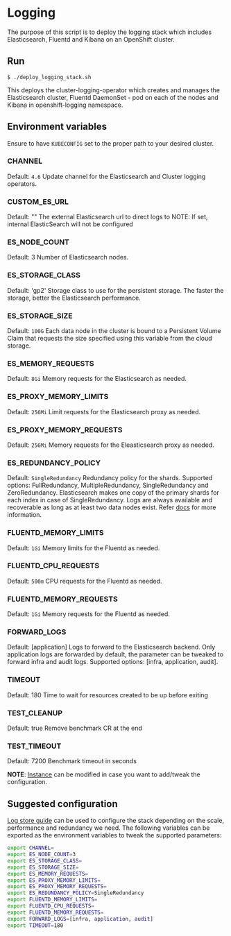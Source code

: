 # Logging

The purpose of this script is to deploy the logging stack which includes Elasticsearch, Fluentd and Kibana on an OpenShift cluster.


## Run
```
$ ./deploy_logging_stack.sh
```
This deploys the cluster-logging-operator which creates and manages the Elasticsearch cluster, Fluentd DaemonSet - pod on each of the nodes and Kibana in openshift-logging namespace.


## Environment variables
Ensure to have `KUBECONFIG` set to the proper path to your desired cluster.

### CHANNEL
Default: `4.6`
Update channel for the Elasticsearch and Cluster logging operators.

### CUSTOM_ES_URL
Default: ""
The external Elasticsearch url to direct logs to
NOTE: If set, internal ElasticSearch will not be configured

### ES_NODE_COUNT
Default: 3
Number of Elasticsearch nodes.

### ES_STORAGE_CLASS
Default: 'gp2'
Storage class to use for the persistent storage. The faster the storage, better the Elasticsearch performance.

### ES_STORAGE_SIZE
Default: `100G`
Each data node in the cluster is bound to a Persistent Volume Claim that requests the size specified using this variable from the cloud storage.

### ES_MEMORY_REQUESTS
Default: `8Gi`
Memory requests for the Elasticsearch as needed.

### ES_PROXY_MEMORY_LIMITS
Default: `256Mi`
Limit requests for the Elasticsearch proxy as needed.

### ES_PROXY_MEMORY_REQUESTS
Default: `256Mi`
Memory requests for the Eleasticsearch proxy as needed.

### ES_REDUNDANCY_POLICY
Default: `SingleRedundancy`
Redundancy policy for the shards. Supported options: FullRedundancy, MultipleRedundancy, SingleRedundancy and ZeroRedundancy.
Elasticsearch makes one copy of the primary shards for each index in case of SingleRedundancy. Logs are always available and recoverable as long as at least two data nodes exist. Refer [docs](https://docs.openshift.com/container-platform/4.6/logging/config/cluster-logging-log-store.html#cluster-logging-elasticsearch-ha_cluster-logging-store) for more information.

### FLUENTD_MEMORY_LIMITS
Default: `1Gi`
Memory limits for the Fluentd as needed.

### FLUENTD_CPU_REQUESTS
Default: `500m`
CPU requests for the Fluentd as needed.

### FLUENTD_MEMORY_REQUESTS
Default: `1Gi`
Memory requests for the Fluentd as needed.

### FORWARD_LOGS
Default: [application]
Logs to forward to the Elasticsearch backend. Only application logs are forwarded by default, the parameter can be tweaked to forward infra and audit logs. Supported options: [infra, application, audit].

### TIMEOUT
Default: 180
Time to wait for resources created to be up before exiting

### TEST_CLEANUP
Default: true
Remove benchmark CR at the end

### TEST_TIMEOUT
Default: 7200
Benchmark timeout in seconds

**NOTE**: [Instance](files/logging-stack.yml) can be modified in case you want to add/tweak the configuration.


## Suggested configuration
[Log store guide](https://docs.openshift.com/container-platform/4.6/logging/config/) can be used to configure the stack depending on the scale, performance and redundancy we need. The following variables can be exported as the environment variables to tweak the supported parameters:

```sh
export CHANNEL=
export ES_NODE_COUNT=3
export ES_STORAGE_CLASS=
export ES_STORAGE_SIZE=
export ES_MEMORY_REQUESTS=
export ES_PROXY_MEMORY_LIMITS=
export ES_PROXY_MEMORY_REQUESTS=
export ES_REDUNDANCY_POLICY=SingleRedundancy
export FLUENTD_MEMORY_LIMITS=
export FLUENTD_CPU_REQUESTS=
export FLUENTD_MEMORY_REQUESTS=
export FORWARD_LOGS=[infra, application, audit]
export TIMEOUT=180
```
